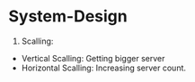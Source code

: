 # System-Design
1. Scalling:
  - Vertical Scalling: Getting bigger server
  - Horizontal Scalling: Increasing server count.


  
